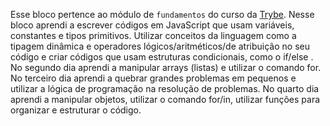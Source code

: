 Esse bloco pertence ao módulo de `fundamentos` do curso da [Trybe](https://www.betrybe.com/). Nesse bloco aprendi a escrever códigos em JavaScript que usam variáveis, constantes e tipos primitivos. Utilizar conceitos da linguagem como a tipagem dinâmica e operadores lógicos/aritméticos/de atribuição no seu código e criar códigos que usam estruturas condicionais, como o if/else .
No segundo dia aprendi a manipular arrays (listas) e utilizar o comando for. No terceiro dia aprendi a quebrar grandes problemas em pequenos e utilizar a lógica de programação na resolução de problemas. No quarto dia aprendi a manipular objetos, utilizar o comando for/in, utilizar funções para organizar e estruturar o código.

